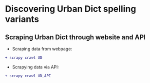 # Discovering Urban Dict spelling variants


Scraping Urban Dict through website and API
-------------

* Scraping data from webpage:
```diff
+ scrapy crawl UD
```

* Scrapying data via API:
```diff
+ scrapy crawl UD_API
```